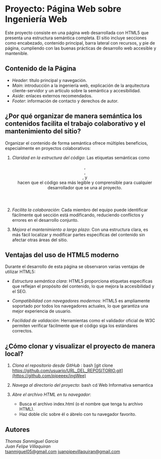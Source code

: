 # Proyecto: Página Web sobre Ingeniería Web

Este proyecto consiste en una página web desarrollada con HTML5 que presenta una estructura semántica completa. El sitio incluye secciones como encabezado, contenido principal, barra lateral con recursos, y pie de página, cumpliendo con las buenas prácticas de desarrollo web accesible y mantenible.

## Contenido de la Página

- *Header*: título principal y navegación.
- *Main*: introducción a la ingeniería web, explicación de la arquitectura cliente-servidor y un artículo sobre la semántica y accesibilidad.
- *Aside*: enlaces externos recomendados.
- *Footer*: información de contacto y derechos de autor.

## ¿Por qué organizar de manera semántica los contenidos facilita el trabajo colaborativo y el mantenimiento del sitio?

Organizar el contenido de forma semántica ofrece múltiples beneficios, especialmente en proyectos colaborativos:

1. *Claridad en la estructura del código*: Las etiquetas semánticas como <header>, <main>, <article>, y <footer> hacen que el código sea más legible y comprensible para cualquier desarrollador que se una al proyecto.

2. *Facilita la colaboración*: Cada miembro del equipo puede identificar fácilmente qué sección está modificando, reduciendo conflictos y errores en el desarrollo conjunto.

3. *Mejora el mantenimiento a largo plazo*: Con una estructura clara, es más fácil localizar y modificar partes específicas del contenido sin afectar otras áreas del sitio.

## Ventajas del uso de HTML5 moderno

Durante el desarrollo de esta página se observaron varias ventajas de utilizar HTML5:

-  *Estructura semántica clara*: HTML5 proporciona etiquetas específicas que reflejan el propósito del contenido, lo que mejora la accesibilidad y el SEO.

-  *Compatibilidad con navegadores modernos*: HTML5 es ampliamente soportado por todos los navegadores actuales, lo que garantiza una mejor experiencia de usuario.

-  *Facilidad de validación*: Herramientas como el validador oficial de W3C permiten verificar fácilmente que el código siga los estándares correctos.

## ¿Cómo clonar y visualizar el proyecto de manera local?

1. *Clona el repositorio desde GitHub* :
   bash
   [git clone https://github.com/usuario/URL_DEL_REPOSITORIO.git](https://github.com/pipeeex/ingWee)
   

2. *Navega al directorio del proyecto*:
   bash
   cd Web Informativa semantica
   

3. *Abre el archivo HTML en tu navegador*:
   - Busca el archivo index.html (o el nombre que tenga tu archivo HTML).
   - Haz doble clic sobre él o ábrelo con tu navegador favorito.

## Autores

*Thomas Sanmiguel Garcia*  
*Juan Felipe Villaquiran*  
tsanmiguel05@gmail.com
juanpipevillaquiran@gmail.com
